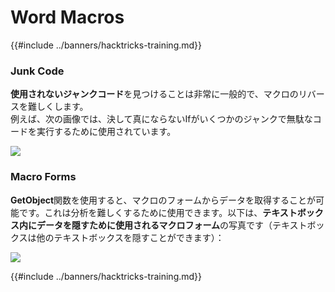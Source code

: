 # Word Macros

{{#include ../banners/hacktricks-training.md}}

### Junk Code

**使用されないジャンクコード**を見つけることは非常に一般的で、マクロのリバースを難しくします。\
例えば、次の画像では、決して真にならないIfがいくつかのジャンクで無駄なコードを実行するために使用されています。

![](<../images/image (369).png>)

### Macro Forms

**GetObject**関数を使用すると、マクロのフォームからデータを取得することが可能です。これは分析を難しくするために使用できます。以下は、**テキストボックス内にデータを隠すために使用されるマクロフォーム**の写真です（テキストボックスは他のテキストボックスを隠すことができます）：

![](<../images/image (344).png>)

{{#include ../banners/hacktricks-training.md}}
